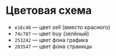 # Цветовая схема

- `e16c48` — цвет sell (вместо красного)
- `74c787` — цвет buy (зелёный)
- `253242` — цвет фона графика
- `283547` — цвет фона страницы
